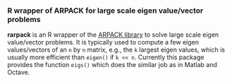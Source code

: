 ### R wrapper of ARPACK for large scale eigen value/vector problems

**rarpack** is an R wrapper of the
[ARPACK library](http://www.caam.rice.edu/software/ARPACK/)
to solve large scale eigen
value/vector problems. It is typically used to compute a few eigen
values/vectors of an `n` by `n` matrix, e.g., the `k` largest eigen values, which
is usually more efficient than `eigen()` if `k << n`. Currently this package
provides the function `eigs()` which does the similar job as in Matlab and
Octave.
